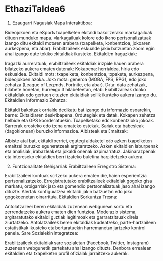 # EthaziTaldea6
1. Ezaugarri Nagusiak
Mapa Interaktiboa:

Bideojokoen eta eSports txapelketen ekitaldi bakoitzerako markagailuak dituen munduko mapa.
Markagailuak kolore edo ikono pertsonalizatuak izango ditu ekitaldi motaren arabera (txapelketa, konbentzioa, jokoaren aurkezpena, eta abar).
Erabiltzaileek eskualde jakin batzuetan zoom egin ahal izango dute tokiko ekitaldiak ikusteko.
Ekitaldien Iragazkiak:

Iragazki aurreratuak, erabiltzaileek ekitaldiak irizpide hauen arabera bilatzeko aukera ematen dutenak:
Kokapena: herrialdea, hiria edo eskualdea.
Ekitaldi mota: txapelketa, konbentzioa, topaketa, aurkezpena, bideojokoen azoka.
Joko mota: generoa (MOBA, FPS, RPG), edo joko zehatza (League of Legends, Fortnite, eta abar).
Data: data zehatzak, hilabete honetan, hurrengo 3 hilabeteetan, etab.
Erabiltzaileak doako ekitaldiak edo gertuen dituzten ekitaldiak soilik ikusteko aukera izango du.
Ekitaldien Informazio Zehatza:

Ekitaldi bakoitzak orrialde dedikatu bat izango du informazio osoarekin, barne:
Ekitaldiaren deskribapena.
Ordutegiak eta datak.
Kokapen zehatza helbide eta GPS koordenatuekin.
Txapelketako edo konbentzioko jokoak.
Sarrerak erosteko edo izena emateko estekak.
Sariak eta babesleak (dagokionean) buruzko informazioa.
Albisteak eta Emaitzak:

Albiste atal bat, ekitaldi berriei, egutegi aldaketei edo azken txapelketen emaitzei buruzko eguneratzeak argitaratzeko.
Azken ekitaldien laburpenak eta analisiak, irabazleak eta jokaldi onenak azpimarratuz.
Jakinarazpenak eta intereseko ekitaldien berri izateko buletina harpidetzeko aukera.

2. Funtzionalitate Gehigarriak
Erabiltzaileen Erregistro Sistema:

Erabiltzaileei kontuak sortzeko aukera ematen die, haien esperientzia pertsonalizatzeko.
Erregistratutako erabiltzaileek ekitaldiak gogoko gisa markatu, oroigarriak jaso eta gomendio pertsonalizatuak jaso ahal izango dituzte.
Alertak konfiguratzea ekitaldi jakin batzuetan edo joko gogokoenetan oinarrituta.
Ekitaldien Sorkuntza Tresna:

Antolatzaileei beren ekitaldiak zuzenean webgunean sortu eta zerrendatzeko aukera ematen dien funtzioa.
Moderazio sistema, argitaratutako ekitaldi guztiak legitimoak eta garrantzitsuak direla ziurtatzeko.
Antolatzaileek beren ekitaldiak kudeatzeko, parte-hartzaileen estatistikak ikusteko eta bertaratuekin harremanetan jartzeko kontrol panela.
Sare Sozialekin Integratzea:

Erabiltzaileek ekitaldiak sare sozialetan (Facebook, Twitter, Instagram) zuzenean webgunetik partekatu ahal izango dituzte.
Denbora errealean ekitaldien eta txapelketen profil ofizialak jarraitzeko aukerak.
